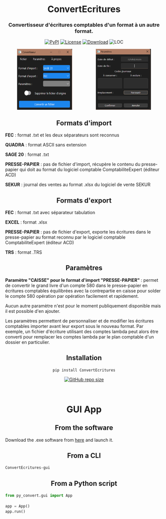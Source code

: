 <h1 align="center">ConvertEcritures</h1>

<h3 align="center">Convertisseur d'écritures comptables d'un format à un autre format.</h3>

<div align="center">
    
  [![PyPI](https://img.shields.io/pypi/v/ConvertEcritures?style=flat)](https://pypi.org/project/ConvertEcritures)
  <a href="https://opensource.org/license/mit">![License](https://img.shields.io/badge/License-MIT-blue)</a>
  <a href="https://github.com/Atem83/ConvertEcritures/archive/refs/heads/main.zip">![Download](https://img.shields.io/badge/Source_Code-Download-blue)</a>
  ![LOC](https://tokei.rs/b1/github/Atem83/ConvertEcritures?category=lines)
  
</div>

<div align="center">
  <div style="display: flex; justify-content: space-around;">
    <img src="https://raw.githubusercontent.com/Atem83/ConvertEcritures/main/images/GUI.png" alt="GUI" style="width: 35%;">
    <img src="https://raw.githubusercontent.com/Atem83/ConvertEcritures/main/images/GUI Settings.png" alt="GUI Settings" style="width: 35%;">
  </div>
</div>

<h2 align="center"> Formats d'import </h2>

**FEC** : format .txt et les deux séparateurs sont reconnus

**QUADRA** : format ASCII sans extension

**SAGE 20** : format .txt

**PRESSE-PAPIER** : pas de fichier d'import, récupère le contenu du presse-papier qui doit au format du logiciel comptable ComptabiliteExpert (éditeur ACD)

**SEKUR** : journal des ventes au format .xlsx du logiciel de vente SEKUR

<h2 align="center"> Formats d'export </h2>

**FEC** : format .txt avec séparateur tabulation

**EXCEL** : format .xlsx

**PRESSE-PAPIER** : pas de fichier d'export, exporte les écritures dans le presse-papier au format reconnu par le logiciel comptable ComptabiliteExpert (éditeur ACD)

**TRS** : format .TRS

<h2 align="center"> Paramètres </h2>

**Paramètre "CAISSE" pour le format d'import "PRESSE-PAPIER"** : permet de convertir le grand livre d'un compte 580 dans le presse-papier en écritures comptables équilibrées avec la contrepartie en caisse pour solder le compte 580 opération par opération facilement et rapidement.

Aucun autre paramètre n'est pour le moment publiquement disponible mais il est possible d'en ajouter.

Les paramètres permettent de personnaliser et de modifier les écritures comptables importer avant leur export sous le nouveau format.
Par exemple, un fichier d'écriture utilisant des comptes lambda peut alors être converti pour remplacer les comptes lambda par le plan comptable d'un dossier en particulier.

<h2 align="center"> Installation </h2>

<div align="center">

```
pip install ConvertEcritures
```

[<img alt="GitHub repo size" src="https://img.shields.io/github/repo-size/Atem83/ConvertEcritures?&color=green&label=Source%20Code&logo=Python&logoColor=yellow&style=for-the-badge"  width="300">](https://github.com/Atem83/ConvertEcritures/archive/refs/heads/main.zip)

</div>

<br>

<h1 align="center"> GUI App </h1>

<h2 align="center"> From the software </h2>

Download the .exe software from [here](https://github.com/Atem83/ConvertEcritures/releases/latest) and launch it.

<h2 align="center"> From a CLI </h2>

```bash
ConvertEcritures-gui
```

<h2 align="center"> From a Python script </h2>

```python
from py_convert.gui import App

app = App()
app.run()
```